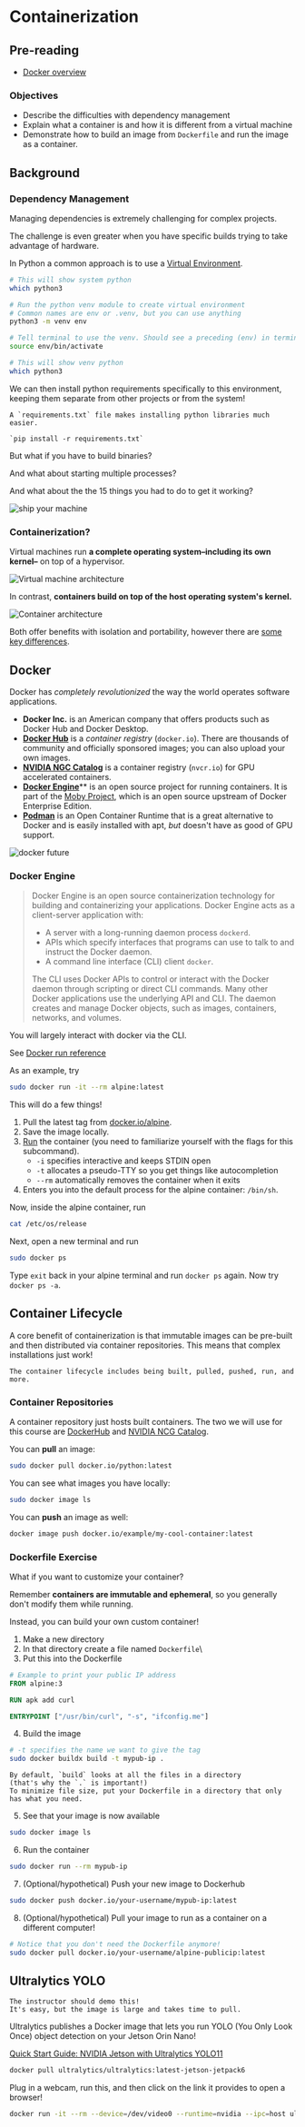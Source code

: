 # Containerization

## Pre-reading

- [Docker overview](https://docs.docker.com/get-started/overview/)

### Objectives

- Describe the difficulties with dependency management
- Explain what a container is and how it is different from a virtual machine
- Demonstrate how to build an image from `Dockerfile` and run the image as a container.

## Background

### Dependency Management

Managing dependencies is extremely challenging for complex projects.

The challenge is even greater when you have specific builds
trying to take advantage of hardware.

In Python a common approach is to use a [Virtual Environment](https://docs.python.org/3/library/venv.html).

```bash
# This will show system python
which python3

# Run the python venv module to create virtual environment
# Common names are env or .venv, but you can use anything
python3 -m venv env

# Tell terminal to use the venv. Should see a preceding (env) in terminal.
source env/bin/activate

# This will show venv python
which python3
```

We can then install python requirements specifically to this environment,
keeping them separate from other projects or from the system!

```{tip}
A `requirements.txt` file makes installing python libraries much easier.

`pip install -r requirements.txt`
```

But what if you have to build binaries?

And what about starting multiple processes?

And what about the the 15 things you had to do to get it working?

![ship your machine](https://pbs.twimg.com/media/FPKqqiFX0AMRBu4?format=png)

### Containerization?

Virtual machines run **a complete operating system–including its own kernel–** on top of a hypervisor.

![Virtual machine architecture](https://learn.microsoft.com/en-us/virtualization/windowscontainers/about/media/virtual-machine-diagram.svg)

In contrast, **containers build on top of the host operating system's kernel.**

![Container architecture](https://learn.microsoft.com/en-us/virtualization/windowscontainers/about/media/container-diagram.svg)

Both offer benefits with isolation and portability, however there are [some key differences](https://learn.microsoft.com/en-us/virtualization/windowscontainers/about/containers-vs-vm#containers-vs-virtual-machines-1).

## Docker

Docker has *completely revolutionized* the way the world operates software applications.

- **Docker Inc.** is an American company that offers products such as Docker Hub and Docker Desktop.
- [**Docker Hub**](https://hub.docker.com/) is a *container registry* (`docker.io`). There are thousands of community and officially sponsored images; you can also upload your own images.
- [**NVIDIA NGC Catalog**](https://catalog.ngc.nvidia.com) is a container registry (`nvcr.io`) for GPU accelerated containers.
- [**Docker Engine**](https://docs.docker.com/engine/)** is an open source project for running containers. It is part of the [Moby Project](https://github.com/moby/moby), which is an open source upstream of Docker Enterprise Edition.
- [**Podman**](https://podman.io/) is an Open Container Runtime that is a great alternative to Docker and is easily installed with apt, *but* doesn't have as good of GPU support.

![docker future](https://thinkr.fr/wp-content/uploads/2019/07/back-to-the-future-docker.jpg)

### Docker Engine

> Docker Engine is an open source containerization technology for building and containerizing your applications. Docker Engine acts as a client-server application with:
>
> - A server with a long-running daemon process `dockerd`.
> - APIs which specify interfaces that programs can use to talk to and instruct the Docker daemon.
> - A command line interface (CLI) client `docker`.
>
> The CLI uses Docker APIs to control or interact with the Docker daemon through scripting or direct CLI commands. Many other Docker applications use the underlying API and CLI. The daemon creates and manage Docker objects, such as images, containers, networks, and volumes.

You will largely interact with docker via the CLI.

See [Docker run reference](https://docs.docker.com/engine/reference/run/)

As an example, try

```bash
sudo docker run -it --rm alpine:latest
```

This will do a few things!

1. Pull the latest tag from [docker.io/alpine](https://hub.docker.com/_/alpine).
2. Save the image locally.
3. [Run](https://docs.docker.com/engine/reference/commandline/run/) the container (you need to familiarize yourself with the flags for this subcommand).
    - `-i` specifies interactive and keeps STDIN open
    - `-t` allocates a pseudo-TTY so you get things like autocompletion
    - `--rm` automatically removes the container when it exits
4. Enters you into the default process for the alpine container: `/bin/sh`.

Now, inside the alpine container, run

```bash
cat /etc/os/release
```

Next, open a new terminal and run

```bash
sudo docker ps
```

Type `exit` back in your alpine terminal and run `docker ps` again.
Now try `docker ps -a`.

## Container Lifecycle

A core benefit of containerization is that immutable images can be pre-built and then
distributed via container repositories. This means that complex installations just work!

```{figure} https://www.markbuckler.com/img/docker_high_level.png
The container lifecycle includes being built, pulled, pushed, run, and more.
```

### Container Repositories

A container repository just hosts built containers. The two we will use for this course are [DockerHub](https://hub.docker.com/) and [NVIDIA NCG Catalog](https://catalog.ngc.nvidia.com/containers).

You can **pull** an image:

```bash
sudo docker pull docker.io/python:latest
```

You can see what images you have locally:

```bash
sudo docker image ls
```

You can **push** an image as well:

```bash
docker image push docker.io/example/my-cool-container:latest
```

### Dockerfile Exercise

What if you want to customize your container?

Remember **containers are immutable and ephemeral**, so you generally don't modify them while running.

Instead, you can build your own custom container!

1. Make a new directory
2. In that directory create a file named `Dockerfile`\
3. Put this into the Dockerfile

```dockerfile
# Example to print your public IP address
FROM alpine:3

RUN apk add curl

ENTRYPOINT ["/usr/bin/curl", "-s", "ifconfig.me"]
```

4. Build the image

```bash
# -t specifies the name we want to give the tag
sudo docker buildx build -t mypub-ip .
```

```{tip}
By default, `build` looks at all the files in a directory
(that's why the `.` is important!)
To minimize file size, put your Dockerfile in a directory that only has what you need.
```

5. See that your image is now available

```bash
sudo docker image ls
```

6. Run the container

```bash
sudo docker run --rm mypub-ip
```

7. (Optional/hypothetical) Push your new image to Dockerhub

```bash
sudo docker push docker.io/your-username/mypub-ip:latest
```

8. (Optional/hypothetical) Pull your image to run as a container on a different computer!

```bash
# Notice that you don't need the Dockerfile anymore!
sudo docker pull docker.io/your-username/alpine-publicip:latest
```

## Ultralytics YOLO

```{note}
The instructor should demo this!
It's easy, but the image is large and takes time to pull.
```

Ultralytics publishes a Docker image that lets you run YOLO (You Only Look Once) object detection on your Jetson Orin Nano!

[Quick Start Guide: NVIDIA Jetson with Ultralytics YOLO11](https://docs.ultralytics.com/guides/nvidia-jetson/)

```bash
docker pull ultralytics/ultralytics:latest-jetson-jetpack6
```

Plug in a webcam, run this, and then click on the link it provides to open a browser!

```bash
docker run -it --rm --device=/dev/video0 --runtime=nvidia --ipc=host ultralytics/ultralytics:latest-jetson-jetpack6 yolo streamlist-predict
```
